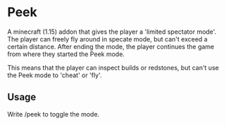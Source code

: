 # Peek

A minecraft (1.15) addon that gives the player a 'limited spectator mode'. The player can freely fly around in specate mode, but can't exceed a certain distance. After ending the mode, the player  continues the game from where they started the Peek mode.

This means that the player can inspect builds or redstones, but can't use the Peek mode to 'cheat' or 'fly'.

## Usage

Write /peek to toggle the mode.
